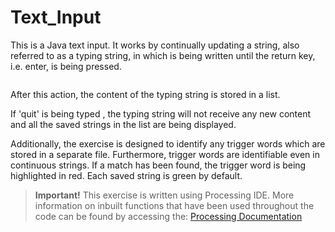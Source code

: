 # Text_Input
This is a Java text input. It works by continually updating a string, also referred to as a typing string, in which is being written until the return key, i.e. enter, is being pressed.

```

```

 After this action, the content of the typing string is stored in a list.

 If 'quit' is being typed , the typing string will not receive any new content and all the saved strings in the list are being displayed. 

Additionally, the exercise is designed to identify any trigger words which are stored in a separate file. Furthermore, trigger words are identifiable even in continuous strings. If a match has been found, the trigger word is being highlighted in red. Each saved string is green by default.

> **Important!**
> This exercise is written using Processing IDE. More information on inbuilt functions that have been used throughout the code can be found by accessing the: [Processing Documentation](https://processing.org/reference/)

<!--stackedit_data:
eyJoaXN0b3J5IjpbLTY2NzY3NzIxLC04MjUyNjAxMzcsLTE3OD
Y1NDQzODEsMjAwOTk1NTAwNSwxODg5MTEyMjg3XX0=
-->